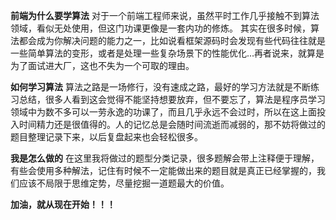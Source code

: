 **前端为什么要学算法**
对于一个前端工程师来说，虽然平时工作几乎接触不到算法领域，看似无处使用，但这门功课更像是一套内功的修炼。
其实在很多时候，算法都会成为你解决问题的能力之一，比如说看框架源码时会发现有些代码往往就是一些简单算法的变形，或者是处理一些复杂场景下的性能优化...再者说来，就算是为了面试进大厂，这也不失为一个可取的理由。

**如何学习算法**
算法之路是一场修行，没有速成之路，最好的学习方法就是不断练习总结，很多人看到这会觉得不能坚持想要放弃，但不要忘了，算法是程序员学习领域中为数不多可以一劳永逸的功课了，而且几乎永远不会过时，所以在这上面投入时间精力还是很值得的。人的记忆总是会随时间流逝而减弱的，那不妨将做过的题目整理记录下来，以后复盘起来也会轻松很多。

**我是怎么做的**
在这里我将做过的题型分类记录，很多题解会带上注释便于理解，有些会使用多种解法，记住有时候不一定能做出来的题目就是真正已经掌握的，我们应该不局限于思维定势，尽量挖掘一道题最大的价值。

**加油，就从现在开始！！！**